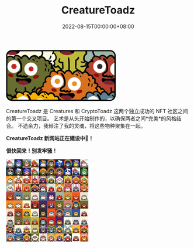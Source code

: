 ﻿---
title: "CreatureToadz"
description: "当一个生物和一只蟾蜍被留在钱包里太久了🐸❤️"
date: 2022-08-15T00:00:00+08:00
lastmod: 2022-08-15T00:00:00+08:00
draft: false
authors: ["crazyxuanshao"]
featuredImage: "creaturetoadz.png"
tags: ["Collectibles","CreatureToadz"]
categories: ["nfts"]
nfts: ["Collectibles"]
blockchain: "ETH"
website: "https://creaturetoadz.com/?utm_source=DappRadar&utm_medium=deeplink&utm_campaign=visit-website"
twitter: "https://twitter.com/creaturetoadz"
discord: "https://discord.com/invite/K5kfXsmDxh"
telegram: ""
github: ""
youtube: ""
twitch: ""
facebook: ""
instagram: ""
reddit: ""
medium: ""
steam: ""
gitbook: ""
googleplay: ""
appstore: ""
status: "Live"
weight: 
lightgallery: true
toc: true
pinned: false
recommend: false
recommend1: false

---

![dsani](dsani.png)

<p>CreatureToadz 是 Creatures 和 CryptoToadz 这两个独立成功的 NFT 社区之间的第一个交叉项目。 艺术是从头开始制作的，以确保两者之间*完美*的风格结合。 不遗余力，我倾注了我的灵魂，将这些物种聚集在一起。</p>

**CreatureToadz 新网站正在建设中🐸！**

**很快回来！别发牢骚！**

![nsdif](nsdif.png)